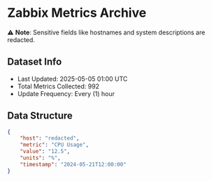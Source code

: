 # Zabbix Metrics Archive

⚠️ **Note**: Sensitive fields like hostnames and system descriptions are redacted.

## Dataset Info
- Last Updated: 2025-05-05 01:00 UTC
- Total Metrics Collected: 992
- Update Frequency: Every (1) hour

## Data Structure
```json
{
    "host": "redacted",
    "metric": "CPU Usage",
    "value": "12.5",
    "units": "%",
    "timestamp": "2024-05-21T12:00:00"
}
```
